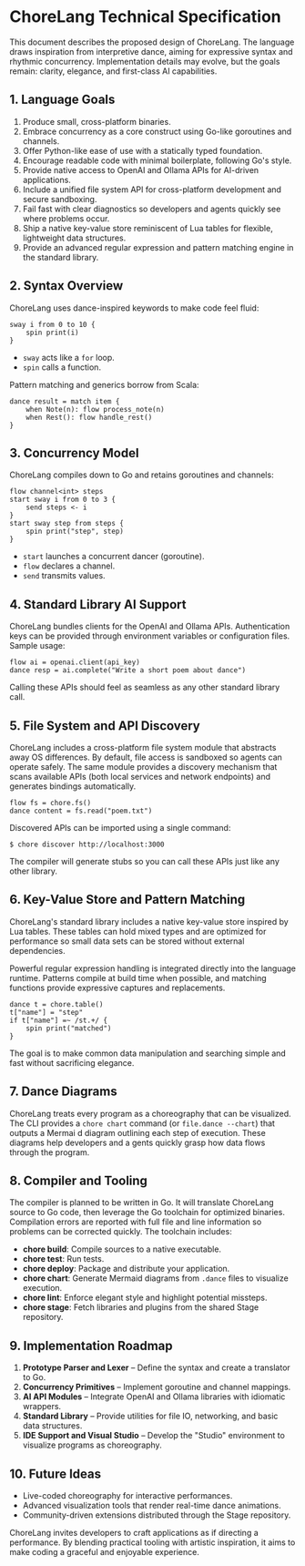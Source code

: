 # ChoreLang Technical Specification

This document describes the proposed design of ChoreLang. The language draws inspiration from interpretive dance, aiming for expressive syntax and rhythmic concurrency. Implementation details may evolve, but the goals remain: clarity, elegance, and first-class AI capabilities.

## 1. Language Goals

1. Produce small, cross-platform binaries.
2. Embrace concurrency as a core construct using Go-like goroutines and channels.
3. Offer Python-like ease of use with a statically typed foundation.
4. Encourage readable code with minimal boilerplate, following Go's style.
5. Provide native access to OpenAI and Ollama APIs for AI-driven applications.
6. Include a unified file system API for cross-platform development and secure sandboxing.
7. Fail fast with clear diagnostics so developers and agents quickly see where problems occur.
8. Ship a native key-value store reminiscent of Lua tables for flexible, lightweight data structures.
9. Provide an advanced regular expression and pattern matching engine in the standard library.

## 2. Syntax Overview

ChoreLang uses dance-inspired keywords to make code feel fluid:

```chorelang
sway i from 0 to 10 {
    spin print(i)
}
```

- `sway` acts like a `for` loop.
- `spin` calls a function.

Pattern matching and generics borrow from Scala:

```chorelang
dance result = match item {
    when Note(n): flow process_note(n)
    when Rest(): flow handle_rest()
}
```

## 3. Concurrency Model

ChoreLang compiles down to Go and retains goroutines and channels:

```chorelang
flow channel<int> steps
start sway i from 0 to 3 {
    send steps <- i
}
start sway step from steps {
    spin print("step", step)
}
```

- `start` launches a concurrent dancer (goroutine).
- `flow` declares a channel.
- `send` transmits values.

## 4. Standard Library AI Support

ChoreLang bundles clients for the OpenAI and Ollama APIs. Authentication keys can be provided through environment variables or configuration files. Sample usage:

```chorelang
flow ai = openai.client(api_key)
dance resp = ai.complete("Write a short poem about dance")
```

Calling these APIs should feel as seamless as any other standard library call.

## 5. File System and API Discovery

ChoreLang includes a cross-platform file system module that abstracts away OS differences. By default, file access is sandboxed so agents can operate safely. The same module provides a discovery mechanism that scans available APIs (both local services and network endpoints) and generates bindings automatically.

```chorelang
flow fs = chore.fs()
dance content = fs.read("poem.txt")
```

Discovered APIs can be imported using a single command:

```shell
$ chore discover http://localhost:3000
```

The compiler will generate stubs so you can call these APIs just like any other library.

## 6. Key-Value Store and Pattern Matching

ChoreLang's standard library includes a native key-value store inspired by Lua tables. These tables can hold mixed types and are optimized for performance so small data sets can be stored without external dependencies.

Powerful regular expression handling is integrated directly into the language runtime. Patterns compile at build time when possible, and matching functions provide expressive captures and replacements.

```chorelang
dance t = chore.table()
t["name"] = "step"
if t["name"] =~ /st.+/ {
    spin print("matched")
}
```

The goal is to make common data manipulation and searching simple and fast without sacrificing elegance.
## 7. Dance Diagrams

ChoreLang treats every program as a choreography that can be visualized. The CLI
provides a `chore chart` command (or `file.dance --chart`) that outputs a Mermai
d diagram outlining each step of execution. These diagrams help developers and a
gents quickly grasp how data flows through the program.

## 8. Compiler and Tooling

The compiler is planned to be written in Go. It will translate ChoreLang source to Go code, then leverage the Go toolchain for optimized binaries. Compilation errors are reported with full file and line information so problems can be corrected quickly. The toolchain includes:

- **chore build**: Compile sources to a native executable.
- **chore test**: Run tests.
- **chore deploy**: Package and distribute your application.
- **chore chart**: Generate Mermaid diagrams from `.dance` files to visualize execution.
- **chore lint**: Enforce elegant style and highlight potential missteps.
- **chore stage**: Fetch libraries and plugins from the shared Stage repository.

## 9. Implementation Roadmap

1. **Prototype Parser and Lexer** – Define the syntax and create a translator to Go.
2. **Concurrency Primitives** – Implement goroutine and channel mappings.
3. **AI API Modules** – Integrate OpenAI and Ollama libraries with idiomatic wrappers.
4. **Standard Library** – Provide utilities for file IO, networking, and basic data structures.
5. **IDE Support and Visual Studio** – Develop the "Studio" environment to visualize programs as choreography.

## 10. Future Ideas

- Live-coded choreography for interactive performances.
- Advanced visualization tools that render real-time dance animations.
- Community-driven extensions distributed through the Stage repository.

ChoreLang invites developers to craft applications as if directing a performance. By blending practical tooling with artistic inspiration, it aims to make coding a graceful and enjoyable experience.


